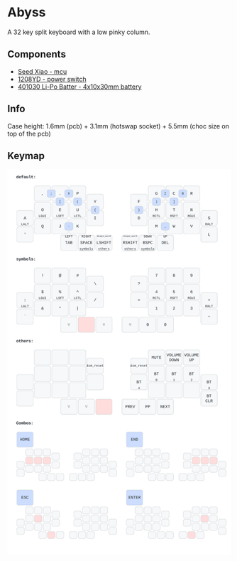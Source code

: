 # Abyss

A 32 key split keyboard with a low pinky column.

## Components

- [Seed Xiao - mcu](https://www.seeedstudio.com/Seeed-XIAO-BLE-nRF52840-p-5201.html)
- [1208YD - power switch](https://www.aliexpress.us/item/1005001453441011.html?gatewayAdapt=4itemAdapt#nav-specification)
- [401030 Li-Po Batter - 4x10x30mm battery](https://www.ebay.com/itm/171812433827)

## Info

 Case height:  1.6mm (pcb) + 3.1mm (hotswap socket) + 5.5mm (choc size on top of the pcb)

## Keymap

![keymap](./draw/keymap.svg)
